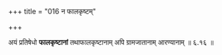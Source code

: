+++
title = "016 न फालकृष्टम्"

+++

अयं प्रतिषेधो **फालकृष्टानां** तथाफालकृष्टानाम् अपि ग्रामजातानाम् आरण्यानाम् ॥ ६.१६ ॥